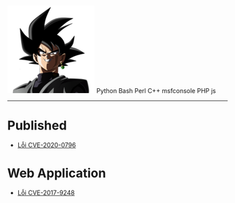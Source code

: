 
![](/pics/back-goku.png)
Python Bash Perl C++ msfconsole PHP js 


--- 
# Published
+ [Lỗi CVE-2020-0796](https://blogth3pr0.github.io/post/CVE-2020-0796)
# Web Application
+ [Lỗi CVE-2017-9248](https://blogth3pr0.github.io/post/CVE-2017-9248/)
   

